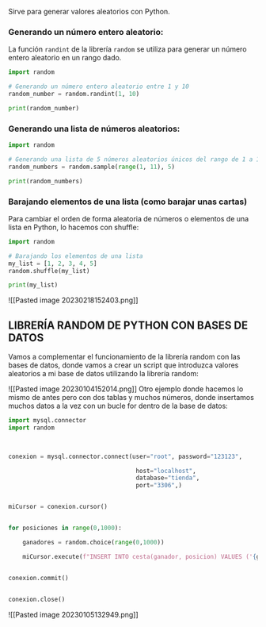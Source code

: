 Sirve para generar valores aleatorios con Python.
### Generando un número entero aleatorio:

La función `randint` de la librería `random` se utiliza para generar un número entero aleatorio en un rango dado.
```python
import random

# Generando un número entero aleatorio entre 1 y 10
random_number = random.randint(1, 10)

print(random_number)
```

### Generando una lista de números aleatorios:
```python
import random

# Generando una lista de 5 números aleatorios únicos del rango de 1 a 10
random_numbers = random.sample(range(1, 11), 5)

print(random_numbers)
```
### Barajando elementos de una lista (como barajar unas cartas)
Para cambiar el orden de forma aleatoria de números o elementos de una lista en Python, lo hacemos con shuffle:
```python
import random

# Barajando los elementos de una lista
my_list = [1, 2, 3, 4, 5]
random.shuffle(my_list)

print(my_list)
```
![[Pasted image 20230218152403.png]]
## LIBRERÍA RANDOM DE PYTHON CON BASES DE DATOS

Vamos a complementar el funcionamiento de la librería random con las bases de datos, donde vamos a crear un script que introduzca valores aleatorios a mi base de datos utilizando la librería random:

![[Pasted image 20230104152014.png]]
Otro ejemplo donde hacemos lo mismo de antes pero con dos tablas y muchos números, donde insertamos muchos datos a la vez con un bucle for dentro de la base de datos:
```python
import mysql.connector
import random

  

conexion = mysql.connector.connect(user="root", password="123123",

                                    host="localhost",
                                    database="tienda",
                                    port="3306",)


miCursor = conexion.cursor()


for posiciones in range(0,1000):

    ganadores = random.choice(range(0,1000))

    miCursor.execute(f"INSERT INTO cesta(ganador, posicion) VALUES ('{ganadores}', '{posiciones}')")


conexion.commit()

  
conexion.close()
```
![[Pasted image 20230105132949.png]]



